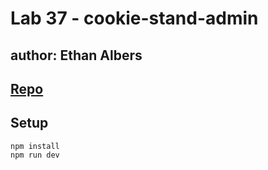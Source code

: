 # Lab 37 - cookie-stand-admin
## author: Ethan Albers
## [Repo]()
## Setup
~~~
npm install
npm run dev
~~~